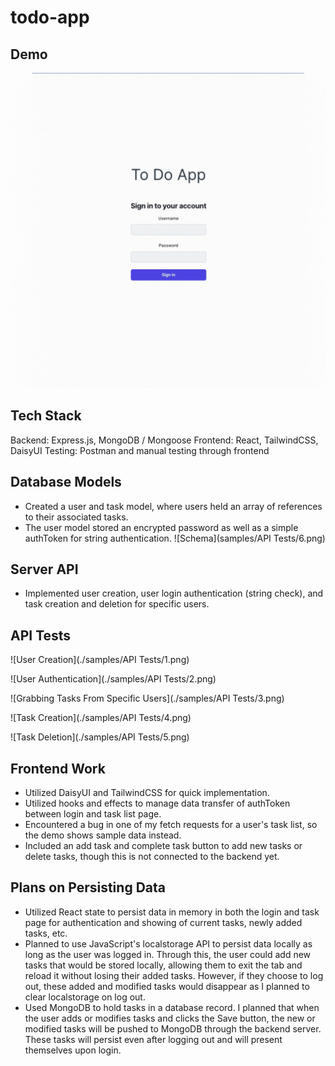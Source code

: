 # todo-app

## Demo
![To Do App Demo](./samples/ToDoAppDemoGif.gif)

## Tech Stack
Backend: Express.js, MongoDB / Mongoose
Frontend: React, TailwindCSS, DaisyUI
Testing: Postman and manual testing through frontend

## Database Models
- Created a user and task model, where users held an array of references to their associated tasks.
- The user model stored an encrypted password as well as a simple authToken for string authentication.
![Schema](samples/API Tests/6.png)

## Server API
- Implemented user creation, user login authentication (string check), and task creation and deletion for specific users.

## API Tests
![User Creation](./samples/API Tests/1.png)

![User Authentication](./samples/API Tests/2.png)

![Grabbing Tasks From Specific Users](./samples/API Tests/3.png)

![Task Creation](./samples/API Tests/4.png)

![Task Deletion](./samples/API Tests/5.png)

## Frontend Work
- Utilized DaisyUI and TailwindCSS for quick implementation.
- Utilized hooks and effects to manage data transfer of authToken between login and task list page.
- Encountered a bug in one of my fetch requests for a user's task list, so the demo shows sample data instead.
- Included an add task and complete task button to add new tasks or delete tasks, though this is not connected to the backend yet.

## Plans on Persisting Data 
- Utilized React state to persist data in memory in both the login and task page for authentication and showing of current tasks, newly added tasks, etc.
- Planned to use JavaScript's localstorage API to persist data locally as long as the user was logged in. Through this, the user could add new tasks that would be stored locally, allowing them to exit the tab and reload it without losing their added tasks. However, if they choose to log out, these added and modified tasks would disappear as I planned to clear localstorage on log out. 
- Used MongoDB to hold tasks in a database record. I planned that when the user adds or modifies tasks and clicks the Save button, the new or modified tasks will be pushed to MongoDB through the backend server. These tasks will persist even after logging out and will present themselves upon login.